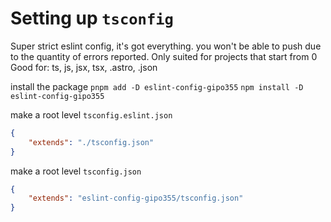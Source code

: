 # Setting up `tsconfig`

Super strict eslint config, it's got everything. you won't be able to push due to the quantity of errors reported.
Only suited for projects that start from 0
Good for: ts, js, jsx, tsx, .astro, .json

install the package
`pnpm add -D eslint-config-gipo355`
`npm install -D eslint-config-gipo355`

make a root level `tsconfig.eslint.json` 
```json
{
    "extends": "./tsconfig.json"
}
```

make a root level `tsconfig.json`
```json
{
    "extends": "eslint-config-gipo355/tsconfig.json"
}
```
